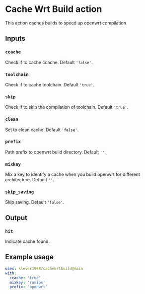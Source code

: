 # Cache Wrt Build action

This action caches builds to speed up openwrt compilation.

## Inputs

### `ccache`

Check if to cache ccache. Default `'false'`.

### `toolchain`

Check if to cache toolchain. Default `'true'`.

### `skip`

Check if to skip the compilation of toolchain. Default `'true'`.

### `clean`

Set to clean cache. Default `'false'`.

### `prefix`

Path prefix to openwrt build directory. Default `''`.

### `mixkey`

Mix a key to identify a cache when you build openwrt for different architecture. Default `''`.

### `skip_saving`

Skip saving. Default `'false'`.

## Output

### `hit`

Indicate cache found.

## Example usage

```yaml
uses: klever1988/cachewrtbuild@main
with:
  ccache: 'true'
  mixkey: 'ramips'
  prefix: 'openwrt'
```
